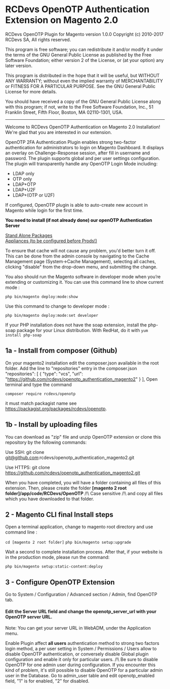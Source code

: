 # RCDevs OpenOTP Authentication Extension on Magento 2.0
RCDevs OpenOTP Plugin for Magento version 1.0.0
Copyright (c) 2010-2017 RCDevs SA, All rights reserved.

This program is free software; you can redistribute it and/or modify it under the terms of the GNU General Public License as published by the Free Software Foundation; either version 2 of the License, or (at your option) any later version.

This program is distributed in the hope that it will be useful, but WITHOUT ANY WARRANTY; without even the implied warranty of MERCHANTABILITY or FITNESS FOR A PARTICULAR PURPOSE. See the GNU General Public License for more details.

You should have received a copy of the GNU General Public License along with this program; if not, write to the Free Software Foundation, Inc., 51 Franklin Street, Fifth Floor, Boston, MA  02110-1301, USA.

---

Welcome to RCDevs OpenOTP Authentication on Magento 2.0 Installation! We're glad that you are interested in our extension.

<p>OpenOTP 2FA Authentication Plugin enables strong two-factor authentication for administrators to login on Magento Dashboard.  
It displays an overlay on Challenge-Response session, after fill in 
username and password. The plugin supports global and per user settings configuration. 
The plugin will transparently handle any OpenOTP Login Mode including:
<ul class="short-features">
<li>LDAP only</li>
<li>OTP only</li>
<li>LDAP+OTP</li>
<li>LDAP+U2F</li>
<li>LDAP+(OTP or U2F)</li>
</ul>

If configured, OpenOTP plugin is able to auto-create new account in Magento while login for the first time.</p>

<p><span style="color: #000000;"><strong>You need to install (if not already done) our openOTP Authentication Server </strong></span></p>
<span><a href="http://www.rcdevs.com/downloads/Software+Packages/" target="blank"> Stand Alone Packages </a></span>
<br><span><a href="http://www.rcdevs.com/downloads/VMWare+Appliances/" target="blank"> Appliances (to be configured before Prods!) </a></span></br>



To ensure that cache will not cause any problem, you'd better turn it off. This can be done from the admin console by navigating to the Cache Management page (System->Cache Management), 
selecting all caches, clicking "disable" from the drop-down menu, and submitting the change.

You also should run the Magento software in developer mode when you’re extending or customizing it. You can use this command line to show current mode :

`php bin/magento deploy:mode:show`

Use this command to change to developer mode :

`php bin/magento deploy:mode:set developer`

If your PHP installation does not have the soap extension, install the php-soap package for your Linux distribution.
With RedHat, do it with `yum install php-soap`

<h2>1a - Install from composer (Github)</h2>

On your magento2 installation edit the composer.json available in the root folder. Add the line to "repositories" entry in the composer.json 
"repositories": [ { "type": "vcs", "url": "https://github.com/rcdevs/openotp_authentication_magento2" } ],
Open terminal and type the command 

`composer require rcdevs/openotp`

it must match packagist name see https://packagist.org/packages/rcdevs/openotp.

<h2>1b - Install by uploading files</h2>

You can download as "zip" file and unzip OpenOTP extension or clone this repository by the following commands:

Use SSH: git clone git@github.com:rcdevs/openotp_authentication_magento2.git

Use HTTPS: git clone https://github.com/rcdevs/openotp_authentication_magento2.git

When you have completed, you will have a folder containing all files of this extension. 
Then, please create the folder **[magento 2 root folder]/app/code/RCDevs/OpenOTP** /!\ Case sensitive /!\ and copy all files which you have downloaded to that folder.


<h2>2 - Magento CLI final Install steps</h2>
Open a terminal application, change to magento root directory and use command line :

`cd [magento 2 root folder]`
`php bin/magento setup:upgrade`

Wait a second to complete installation process.
After that, if your website is in the production mode, please run the command:

`php bin/magento setup:static-content:deploy`

<h2>3 - Configure OpenOTP Extension</h2>

Go to System / Configuration / Advanced section / Admin, find OpenOTP tab.

#### Edit the Server URL field and change the openotp_server_url with your OpenOTP server URL. 
Note: You can get your server URL in WebADM, under the Application menu.  

Enable Plugin affect **all users** authentication method to strong two factors login method,
a per user setting in System / Permissions / Users allow to disable OpenOTP authentication,
or conversely disable Global plugin configuration and enable it only for particular users.
/!\ Be sure to disable OpenOTP for one admin user during configuration. If you encounter this kind
of problem, it's still possible to disable OpenOTP for a particular admin user in the Database.
Go to admin_user table and edit openotp_enabled field, "1" is for enabled, "2" for disabled.

